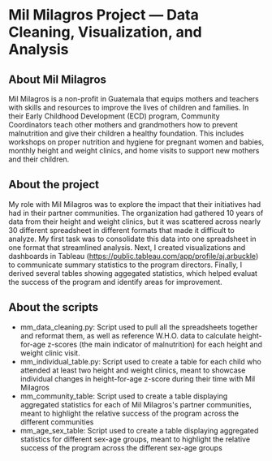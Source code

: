 # Mil Milagros Project — Data Cleaning, Visualization, and Analysis

## About Mil Milagros 
Mil Milagros is a non-profit in Guatemala that equips mothers and teachers with skills and resources to improve the lives of children and families. In their Early Childhood Development (ECD) program, Community Coordinators teach other mothers and grandmothers how to prevent malnutrition and give their children a healthy foundation. This includes workshops on proper nutrition and hygiene for pregnant women and babies, monthly height and weight clinics, and home visits to support new mothers and their children. 

## About the project
My role with Mil Milagros was to explore the impact that their initiatives had had in their partner communities. The organization had gathered 10 years of data from their height and weight clinics, but it was scattered across nearly 30 different spreadsheet in different formats that made it difficult to analyze. My first task was to consolidate this data into one spreadsheet in one format that streamlined analysis. Next, I created visualizations and dashboards in Tableau (https://public.tableau.com/app/profile/aj.arbuckle) to communicate summary statistics to the program directors. Finally, I derived several tables showing aggegated statistics, which helped evaluat the success of the program and identify areas for improvement. 

## About the scripts
* mm_data_cleaning.py: Script used to pull all the spreadsheets together and reformat them, as well as reference W.H.O. data to calculate height-for-age z-scores (the main indicator of malnutrition) for each height and weight clinic visit.
* mm_individual_table.py: Script used to create a table for each child who attended at least two height and weight clinics, meant to showcase individual changes in height-for-age z-score during their time with Mil Milagros
* mm_community_table: Script used to create a table displaying aggregated statistics for each of Mil Milagros's partner communities, meant to highlight the relative success of the program across the different communities
* mm_age_sex_table: Script used to create a table displaying aggregated statistics for different sex-age groups, meant to highlight the relative success of the program across the different sex-age groups
  


